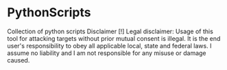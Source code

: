 # PythonScripts
Collection of python scripts 
Disclaimer
[!] Legal disclaimer: Usage of this tool for attacking targets without
prior mutual consent is illegal. It is the end user's responsibility
to obey all applicable local, state and federal laws. I assume
no liability and I am not responsible for any misuse or damage caused.
